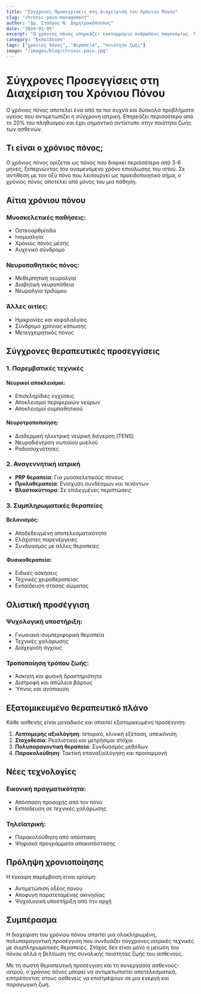 ```yaml
---
title: "Σύγχρονες Προσεγγίσεις στη Διαχείριση του Χρόνιου Πόνου"
slug: "chronic-pain-management"
author: "Δρ. Σταύρος Ν. Δημητρακόπουλος"
date: "2024-01-05"
excerpt: "Ο χρόνιος πόνος επηρεάζει εκατομμύρια ανθρώπους παγκοσμίως. Μάθετε για τις σύγχρονες, μη επεμβατικές μεθόδους αντιμετώπισής του."
category: "Εκπαίδευση"
tags: ["χρόνιος πόνος", "θεραπεία", "ποιότητα ζωής"]
image: "/images/blog/chronic-pain.jpg"
---
```


# Σύγχρονες Προσεγγίσεις στη Διαχείριση του Χρόνιου Πόνου

Ο χρόνιος πόνος αποτελεί ένα από τα πιο συχνά και δύσκολα προβλήματα υγείας που αντιμετωπίζει η σύγχρονη ιατρική. Επηρεάζει περισσότερο από το 20% του πληθυσμού και έχει σημαντικό αντίκτυπο στην ποιότητα ζωής των ασθενών.

## Τι είναι ο χρόνιος πόνος;

Ο χρόνιος πόνος ορίζεται ως πόνος που διαρκεί περισσότερο από 3-6 μήνες, ξεπερνώντας τον αναμενόμενο χρόνο επούλωσης του ιστού. Σε αντίθεση με τον οξύ πόνο που λειτουργεί ως προειδοποιητικό σήμα, ο χρόνιος πόνος αποτελεί από μόνος του μια πάθηση.

## Αίτια χρόνιου πόνου

### Μυοσκελετικές παθήσεις:
- Οστεοαρθρίτιδα
- Ινομυαλγία
- Χρόνιος πόνος μέσης
- Αυχενικό σύνδρομο

### Νευροπαθητικός πόνος:
- Μεθερπητική νευραλγία
- Διαβητική νευροπάθεια
- Νευραλγία τριδύμου

### Άλλες αιτίες:
- Ημικρανίες και κεφαλαλγίες
- Σύνδρομο χρόνιας κόπωσης
- Μετεγχειρητικός πόνος

## Σύγχρονες θεραπευτικές προσεγγίσεις

### 1. Παρεμβατικές τεχνικές

#### Νευρικοί αποκλεισμοί:
- Επισκληρίδιες εγχύσεις
- Αποκλεισμοί περιφερικών νεύρων
- Αποκλεισμοί συμπαθητικού

#### Νευροτροποποίηση:
- Διαδερμική ηλεκτρική νευρική διέγερση (TENS)
- Νευροδιέγερση νωτιαίου μυελού
- Ραδιοσυχνότητες

### 2. Αναγεννητική ιατρική

- **PRP θεραπεία**: Για μυοσκελετικούς πόνους
- **Προλοθεραπεία**: Ενίσχυση συνδέσμων και τενόντων
- **Βλαστοκύτταρα**: Σε επιλεγμένες περιπτώσεις

### 3. Συμπληρωματικές θεραπείες

#### Βελονισμός:
- Αποδεδειγμένη αποτελεσματικότητα
- Ελάχιστες παρενέργειες
- Συνδυασμός με άλλες θεραπείες

#### Φυσικοθεραπεία:
- Ειδικές ασκήσεις
- Τεχνικές χειροθεραπείας
- Εκπαίδευση στάσης σώματος

## Ολιστική προσέγγιση

### Ψυχολογική υποστήριξη:
- Γνωσιακή-συμπεριφορική θεραπεία
- Τεχνικές χαλάρωσης
- Διαχείριση άγχους

### Τροποποίηση τρόπου ζωής:
- Άσκηση και φυσική δραστηριότητα
- Διατροφή και απώλεια βάρους
- Ύπνος και ανάπαυση

## Εξατομικευμένο θεραπευτικό πλάνο

Κάθε ασθενής είναι μοναδικός και απαιτεί εξατομικευμένη προσέγγιση:

1. **Λεπτομερής αξιολόγηση**: Ιστορικό, κλινική εξέταση, απεικόνιση
2. **Στοχοθεσία**: Ρεαλιστικοί και μετρήσιμοι στόχοι
3. **Πολυπαραγοντική θεραπεία**: Συνδυασμός μεθόδων
4. **Παρακολούθηση**: Τακτική επαναξιολόγηση και προσαρμογή

## Νέες τεχνολογίες

### Εικονική πραγματικότητα:
- Απόσπαση προσοχής από τον πόνο
- Εκπαίδευση σε τεχνικές χαλάρωσης

### Τηλεϊατρική:
- Παρακολούθηση από απόσταση
- Ψηφιακά προγράμματα αποκατάστασης

## Πρόληψη χρονιοποίησης

Η έγκαιρη παρέμβαση είναι κρίσιμη:
- Αντιμετώπιση οξέος πόνου
- Αποφυγή παρατεταμένης ακινησίας
- Ψυχολογική υποστήριξη από την αρχή

## Συμπέρασμα

Η διαχείριση του χρόνιου πόνου απαιτεί μια ολοκληρωμένη, πολυπαραγοντική προσέγγιση που συνδυάζει σύγχρονες ιατρικές τεχνικές με συμπληρωματικές θεραπείες. Στόχος δεν είναι μόνο η μείωση του πόνου αλλά η βελτίωση της συνολικής ποιότητας ζωής του ασθενούς.

Με τη σωστή θεραπευτική προσέγγιση και τη συνεργασία ασθενούς-ιατρού, ο χρόνιος πόνος μπορεί να αντιμετωπιστεί αποτελεσματικά, επιτρέποντας στους ασθενείς να επιστρέψουν σε μια ενεργή και παραγωγική ζωή.